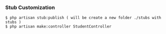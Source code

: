 ### Stub Customization 

```
$ php artisan stub:publish ( will be create a new folder ./stubs with stubs )
$ php artisan make:controller StudentController
```
